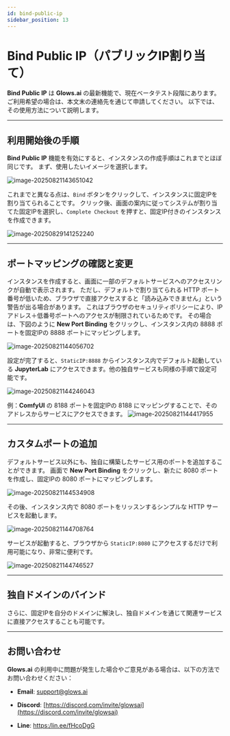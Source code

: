 ```yaml
---
id: bind-public-ip
sidebar_position: 13
---
```


# Bind Public IP（パブリックIP割り当て）

**Bind Public IP** は **Glows.ai** の最新機能で、現在ベータテスト段階にあります。
 ご利用希望の場合は、本文末の連絡先を通じて申請してください。
 以下では、その使用方法について説明します。

---

## 利用開始後の手順

**Bind Public IP** 機能を有効にすると、インスタンスの作成手順はこれまでとほぼ同じです。 まず、使用したいイメージを選択します。

![image-20250821143651042](../../../../../docs/docs-images/bind-public-ip/01.png)

これまでと異なる点は、`Bind` ボタンをクリックして、インスタンスに固定IPを割り当てられることです。 クリック後、画面の案内に従ってシステムが割り当てた固定IPを選択し、`Complete Checkout` を押すと、固定IP付きのインスタンスを作成できます。

![image-20250829141252240](../../../../../docs/docs-images/bind-public-ip/02.png)

---

## ポートマッピングの確認と変更

インスタンスを作成すると、画面に一部のデフォルトサービスへのアクセスリンクが自動で表示されます。
 ただし、デフォルトで割り当てられる HTTP ポート番号が低いため、ブラウザで直接アクセスすると「読み込みできません」という警告が出る場合があります。
 これはブラウザのセキュリティポリシーにより、IPアドレス＋低番号ポートへのアクセスが制限されているためです。
その場合は、下図のように **New Port Binding** をクリックし、インスタンス内の 8888 ポートを固定IPの 8888 ポートにマッピングします。

![image-20250821144056702](../../../../../docs/docs-images/bind-public-ip/03.png)

設定が完了すると、`StaticIP:8888` からインスタンス内でデフォルト起動している **JupyterLab** にアクセスできます。他の独自サービスも同様の手順で設定可能です。

![image-20250821144246043](../../../../../docs/docs-images/bind-public-ip/04.png)

 例：**ComfyUI** の 8188 ポートを固定IPの 8188 にマッピングすることで、そのアドレスからサービスにアクセスできます。
![image-20250821144417955](../../../../../docs/docs-images/bind-public-ip/05.png)

---

## カスタムポートの追加

デフォルトサービス以外にも、独自に構築したサービス用のポートを追加することができます。 画面で **New Port Binding** をクリックし、新たに 8080 ポートを作成し、固定IPの 8080 ポートにマッピングします。

![image-20250821144534908](../../../../../docs/docs-images/bind-public-ip/06.png)

その後、インスタンス内で 8080 ポートをリッスンするシンプルな HTTP サービスを起動します。

![image-20250821144708764](../../../../../docs/docs-images/bind-public-ip/07.png)

サービスが起動すると、ブラウザから `StaticIP:8080` にアクセスするだけで利用可能になり、非常に便利です。

![image-20250821144746527](../../../../../docs/docs-images/bind-public-ip/08.png)

---

## 独自ドメインのバインド

さらに、固定IPを自分のドメインに解決し、独自ドメインを通じて関連サービスに直接アクセスすることも可能です。

---

## お問い合わせ

**Glows.ai** の利用中に問題が発生した場合やご意見がある場合は、以下の方法でお問い合わせください：

- **Email**: [support@glows.ai](mailto:support@glows.ai)

- **Discord**: [https://discord.com/invite/glowsai](https://discord.com/invite/glowsai)

- **Line**: [https:/lin.ee/fHcoDgG](https:/lin.ee/fHcoDgG)
